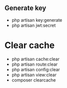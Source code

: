 ## Generate key
- php artisan key:generate
- php artisan jwt:secret

# Clear cache
- php artisan cache:clear
- php artisan route:clear
- php artisan config:clear
- php artisan view:clear
- composer clearcache
